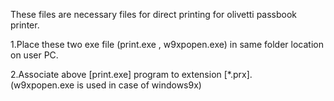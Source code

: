 These files are necessary files for direct printing for olivetti passbook printer.

1.Place these two exe file (print.exe  ,  w9xpopen.exe) in same folder location on user PC.  

2.Associate above [print.exe] program to extension [*.prx].  
(w9xpopen.exe is used in case of windows9x)
